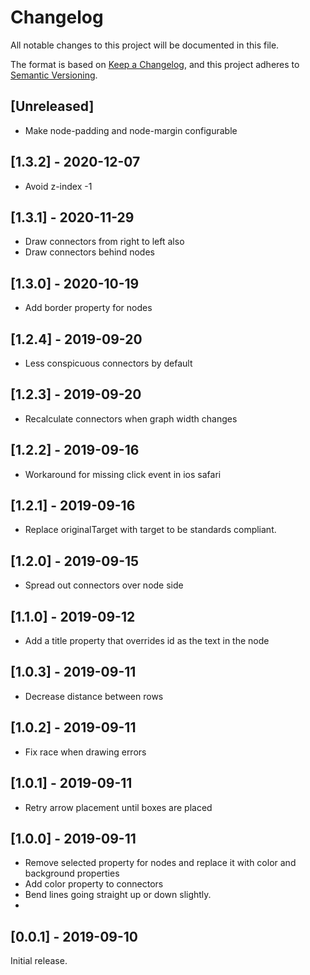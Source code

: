 # Changelog

All notable changes to this project will be documented in this file.

The format is based on [Keep a Changelog](https://keepachangelog.com/en/1.0.0/),
and this project adheres to [Semantic Versioning](https://semver.org/spec/v2.0.0.html).

## [Unreleased]

-   Make node-padding and node-margin configurable

## [1.3.2] - 2020-12-07

-   Avoid z-index -1

## [1.3.1] - 2020-11-29

-   Draw connectors from right to left also
-   Draw connectors behind nodes

## [1.3.0] - 2020-10-19

-   Add border property for nodes

## [1.2.4] - 2019-09-20

-   Less conspicuous connectors by default

## [1.2.3] - 2019-09-20

-   Recalculate connectors when graph width changes

## [1.2.2] - 2019-09-16

-   Workaround for missing click event in ios safari

## [1.2.1] - 2019-09-16

-   Replace originalTarget with target to be standards compliant.

## [1.2.0] - 2019-09-15

-   Spread out connectors over node side

## [1.1.0] - 2019-09-12

-   Add a title property that overrides id as the text in the node

## [1.0.3] - 2019-09-11

-   Decrease distance between rows

## [1.0.2] - 2019-09-11

-   Fix race when drawing errors

## [1.0.1] - 2019-09-11

-   Retry arrow placement until boxes are placed

## [1.0.0] - 2019-09-11

-   Remove selected property for nodes and replace it with color and background properties
-   Add color property to connectors
-   Bend lines going straight up or down slightly.
-

## [0.0.1] - 2019-09-10

Initial release.
